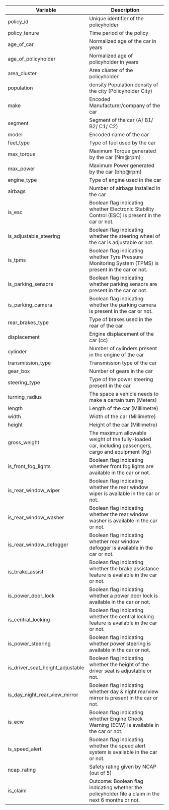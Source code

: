|Variable |	Description|
|---------|---------|
|policy_id |	Unique identifier of the policyholder|
|policy_tenure |	Time period of the policy|
|age_of_car |	Normalized age of the car in years|
|age_of_policyholder |	Normalized age of policyholder in years|
|area_cluster |	Area cluster of the policyholder|
|population | density	Population density of the city (Policyholder City)|
|make |	Encoded Manufacturer/company of the car|
|segment |	Segment of the car (A/ B1/ B2/ C1/ C2)|
|model |	Encoded name of the car|
|fuel_type |	Type of fuel used by the car|
|max_torque |	Maximum Torque generated by the car (Nm@rpm)|
|max_power |	Maximum Power generated by the car (bhp@rpm)|
|engine_type |	Type of engine used in the car|
|airbags |	Number of airbags installed in the car|
|is_esc |	Boolean flag indicating whether Electronic Stability Control (ESC) is present in the car or not.|
|is_adjustable_steering |	Boolean flag indicating whether the steering wheel of the car is adjustable or not.|
|is_tpms |	Boolean flag indicating whether Tyre Pressure Monitoring System (TPMS) is present in the car or not.|
|is_parking_sensors |	Boolean flag indicating whether parking sensors are present in the car or not.|
|is_parking_camera |	Boolean flag indicating whether the parking camera is present in the car or not.|
|rear_brakes_type |	Type of brakes used in the rear of the car|
|displacement |	Engine displacement of the car (cc)|
|cylinder |	Number of cylinders present in the engine of the car|
|transmission_type |	Transmission type of the car|
|gear_box |	Number of gears in the car|
|steering_type |	Type of the power steering present in the car|
|turning_radius |	The space a vehicle needs to make a certain turn (Meters)|
|length |	Length of the car (Millimetre)|
|width |	Width of the car (Millimetre)|
|height |	Height of the car (Millimetre)|
|gross_weight |	The maximum allowable weight of the fully-loaded car, including passengers, cargo and equipment (Kg)|
|is_front_fog_lights |	Boolean flag indicating whether front fog lights are available in the car or not.|
|is_rear_window_wiper |	Boolean flag indicating whether the rear window wiper is available in the car or not.|
|is_rear_window_washer |	Boolean flag indicating whether the rear window washer is available in the car or not.|
|is_rear_window_defogger |	Boolean flag indicating whether rear window defogger is available in the car or not.|
|is_brake_assist |	Boolean flag indicating whether the brake assistance feature is available in the car or not.|
|is_power_door_lock |	Boolean flag indicating whether a power door lock is available in the car or not.|
|is_central_locking |	Boolean flag indicating whether the central locking feature is available in the car or not.|
|is_power_steering |	Boolean flag indicating whether power steering is available in the car or not.|
|is_driver_seat_height_adjustable |	Boolean flag indicating whether the height of the driver seat is adjustable or not.|
|is_day_night_rear_view_mirror |	Boolean flag indicating whether day & night rearview mirror is present in the car or not.|
|is_ecw |	Boolean flag indicating whether Engine Check Warning (ECW) is available in the car or not.|
|is_speed_alert |	Boolean flag indicating whether the speed alert system is available in the car or not.|
|ncap_rating |	Safety rating given by NCAP (out of 5)|
|is_claim |	Outcome: Boolean flag indicating whether the policyholder file a claim in the next 6 months or not.|
